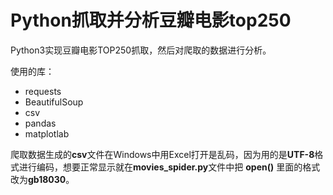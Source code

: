 # Python抓取并分析豆瓣电影top250

Python3实现豆瓣电影TOP250抓取，然后对爬取的数据进行分析。

使用的库：
- requests
- BeautifulSoup
- csv
- pandas
- matplotlab

爬取数据生成的**csv**文件在Windows中用Excel打开是乱码，因为用的是**UTF-8**格式进行编码，想要正常显示就在**movies_spider.py**文件中把 **open()** 里面的格式改为**gb18030**。

